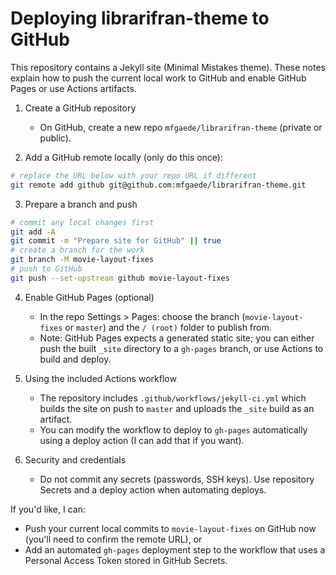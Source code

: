 # Deploying librarifran-theme to GitHub

This repository contains a Jekyll site (Minimal Mistakes theme). These notes explain how to push the current local work to GitHub and enable GitHub Pages or use Actions artifacts.

1. Create a GitHub repository
   - On GitHub, create a new repo `mfgaede/librarifran-theme` (private or public).

2. Add a GitHub remote locally (only do this once):

```bash
# replace the URL below with your repo URL if different
git remote add github git@github.com:mfgaede/librarifran-theme.git
```

3. Prepare a branch and push

```bash
# commit any local changes first
git add -A
git commit -m "Prepare site for GitHub" || true
# create a branch for the work
git branch -M movie-layout-fixes
# push to GitHub
git push --set-upstream github movie-layout-fixes
```

4. Enable GitHub Pages (optional)
   - In the repo Settings > Pages: choose the branch (`movie-layout-fixes` or `master`) and the `/ (root)` folder to publish from.
   - Note: GitHub Pages expects a generated static site; you can either push the built `_site` directory to a `gh-pages` branch, or use Actions to build and deploy.

5. Using the included Actions workflow
   - The repository includes `.github/workflows/jekyll-ci.yml` which builds the site on push to `master` and uploads the `_site` build as an artifact.
   - You can modify the workflow to deploy to `gh-pages` automatically using a deploy action (I can add that if you want).

6. Security and credentials
   - Do not commit any secrets (passwords, SSH keys). Use repository Secrets and a deploy action when automating deploys.

If you'd like, I can:
- Push your current local commits to `movie-layout-fixes` on GitHub now (you'll need to confirm the remote URL), or
- Add an automated `gh-pages` deployment step to the workflow that uses a Personal Access Token stored in GitHub Secrets.
